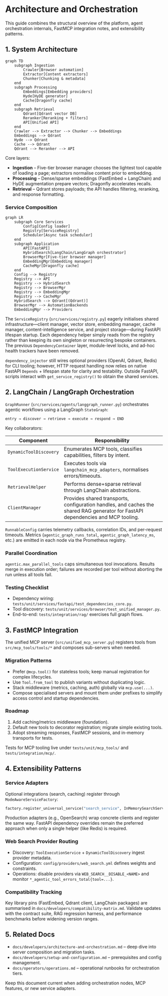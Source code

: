 # Architecture and Orchestration

This guide combines the structural overview of the platform, agent orchestration
internals, FastMCP integration notes, and extensibility patterns.

## 1. System Architecture

```mermaid
graph TD
    subgraph Ingestion
        Crawler[Browser automation]
        Extractor[Content extractors]
        Chunker[Chunking & metadata]
    end
    subgraph Processing
        Embeddings[Embedding providers]
        Hyde[HyDE generator]
        Cache[Dragonfly cache]
    end
    subgraph Retrieval
        Qdrant[Qdrant vector DB]
        Reranker[Reranking + filters]
        API[Unified API]
    end
    Crawler --> Extractor --> Chunker --> Embeddings
    Embeddings --> Qdrant
    Hyde --> Qdrant
    Cache --> Qdrant
    Qdrant --> Reranker --> API
```

Core layers:

- **Ingestion** – Five-tier browser manager chooses the lightest tool capable of
  loading a page; extractors normalise content prior to embedding.
- **Processing** – Dense/sparse embeddings (FastEmbed + LangChain) and HyDE
  augmentation prepare vectors; Dragonfly accelerates recalls.
- **Retrieval** – Qdrant stores payloads; the API handles filtering, reranking,
  and response formatting.

### Service Composition

```mermaid
graph LR
    subgraph Core Services
        Config[Config loader]
        Registry[ServiceRegistry]
        Scheduler[Async task scheduler]
    end
    subgraph Application
        API[FastAPI]
        HybridSearch[LangChain/LangGraph orchestrator]
        BrowserMgr[Five-tier browser manager]
        EmbeddingMgr[Embedding manager]
        CacheMgr[Dragonfly cache]
    end
    Config --> Registry
    Registry --> API
    Registry --> HybridSearch
    Registry --> BrowserMgr
    Registry --> EmbeddingMgr
    Registry --> CacheMgr
    HybridSearch --> Qdrant[(Qdrant)]
    BrowserMgr --> AutomationBackends
    EmbeddingMgr --> Providers
```

The `ServiceRegistry` (``src/services/registry.py``) eagerly initialises shared
infrastructure—client manager, vector store, embedding manager, cache manager,
content-intelligence service, and project storage—during FastAPI lifespan
startup. Each dependency helper simply reads from the registry rather than
keeping its own singleton or resurrecting bespoke containers. The previous
`DependencyContainer` layer, module-level locks, and ad-hoc health trackers have
been removed.

`dependency_injector` still wires optional providers (OpenAI, Qdrant, Redis)
for CLI tooling; however, HTTP request handling now relies on native FastAPI
`Depends` + lifespan state for clarity and testability. Outside FastAPI, scripts
interact with ``get_service_registry()`` to obtain the shared services.

## 2. LangChain / LangGraph Orchestration

`GraphRunner` (`src/services/agents/langgraph_runner.py`) orchestrates agentic
workflows using a LangGraph `StateGraph`:

```
entry → discover → retrieve → execute → respond → END
```

Key collaborators:

| Component | Responsibility |
| --- | --- |
| `DynamicToolDiscovery` | Enumerates MCP tools, classifies capabilities, filters by intent. |
| `ToolExecutionService` | Executes tools via `langchain_mcp_adapters`, normalises errors/timeouts. |
| `RetrievalHelper` | Performs dense+sparse retrieval through LangChain abstractions. |
| `ClientManager` | Provides shared transports, configuration handles, and caches the shared RAG generator for FastAPI dependencies and MCP tooling. |

`RunnableConfig` carries telemetry callbacks, correlation IDs, and per-request
timeouts. Metrics (`agentic_graph_runs_total`, `agentic_graph_latency_ms`, etc.)
are emitted in each node via the Prometheus registry.

### Parallel Coordination

`agentic.max_parallel_tools` caps simultaneous tool invocations. Results merge
in execution order; failures are recorded per tool without aborting the run
unless all tools fail.

### Testing Checklist

- Dependency wiring: `tests/unit/services/fastapi/test_dependencies_core.py`.
- Tool discovery: `tests/unit/services/browser/test_unified_manager.py`.
- End-to-end: `tests/integration/rag/` exercises full graph flows.

## 3. FastMCP Integration

The unified MCP server (`src/unified_mcp_server.py`) registers tools from
`src/mcp_tools/tools/*` and composes sub-servers when needed.

### Migration Patterns

- Prefer `@mcp.tool()` for stateless tools; keep manual registration for complex
  lifecycles.
- Use `Tool.from_tool` to publish variants without duplicating logic.
- Stack middleware (metrics, caching, auth) globally via `mcp.use(...)`.
- Compose specialised servers and mount them under prefixes to simplify access
  control and startup dependencies.

### Roadmap

1. Add caching/metrics middleware (foundation).
2. Default new tools to decorator registration; migrate simple existing tools.
3. Adopt streaming responses, FastMCP sessions, and in-memory transports for
   tests.

Tests for MCP tooling live under `tests/unit/mcp_tools/` and
`tests/integration/mcp/`.

## 4. Extensibility Patterns

### Service Adapters

Optional integrations (search, caching) register through
`ModeAwareServiceFactory`:

```python
factory.register_universal_service("search_service", InMemorySearchService)
```

Production adapters (e.g., OpenSearch) wrap concrete clients and register the
same way. FastAPI dependency overrides remain the preferred approach when only a
single helper (like Redis) is required.

### Web Search Provider Routing

- Discovery: `ToolExecutionService` + `DynamicToolDiscovery` ingest provider
  metadata.
- Configuration: `config/providers/web_search.yml` defines weights and
  constraints.
- Operations: disable providers via `WEB_SEARCH__DISABLE_<NAME>` and monitor
  `*_agentic_tool_errors_total{tool=...}`.

### Compatibility Tracking

Key library pins (FastEmbed, Qdrant client, LangChain packages) are summarised in
`docs/developers/compatibility-matrix.md`. Validate updates with the contract
suite, RAG regression harness, and performance benchmarks before widening
version ranges.

## 5. Related Docs

- `docs/developers/architecture-and-orchestration.md` – deep dive into server composition and
  migration tasks.
- `docs/developers/setup-and-configuration.md` – prerequisites and config
  management.
- `docs/operators/operations.md` – operational runbooks for orchestration tiers.

Keep this document current when adding orchestration nodes, MCP features, or new
service adapters.
